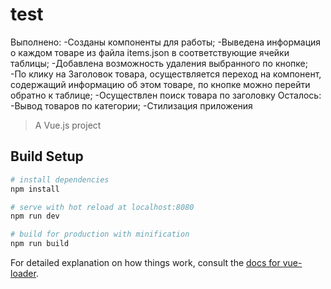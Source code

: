 # test
Выполнено:
-Созданы компоненты для работы;
-Выведена информация о каждом товаре из файла items.json в соответствующие ячейки таблицы;
-Добавлена возможность удаления выбранного по кнопке;
-По клику на Заголовок товара, осуществляется переход на компонент, содержащий информацию об этом товаре, по кнопке можно перейти обратно к таблице;
-Осуществлен поиск товара по заголовку
Осталось:
-Вывод товаров по категории;
-Стилизация приложения




> A Vue.js project

## Build Setup

``` bash
# install dependencies
npm install

# serve with hot reload at localhost:8080
npm run dev

# build for production with minification
npm run build
```

For detailed explanation on how things work, consult the [docs for vue-loader](http://vuejs.github.io/vue-loader).
